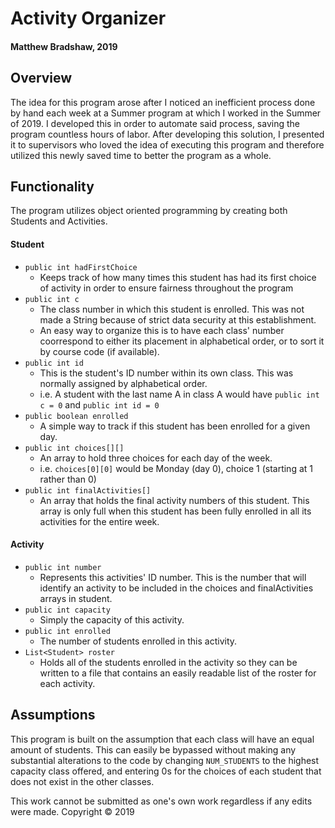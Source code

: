 # Activity Organizer
#### Matthew Bradshaw, 2019

## Overview
The idea for this program arose after I noticed an inefficient process done by hand each week at a Summer program at which I worked in the Summer of 2019.  I developed this in order to automate said process, saving the program countless hours of labor.  After developing this solution, I presented it to supervisors who loved the idea of executing this program and therefore utilized this newly saved time to better the program as a whole.

## Functionality
The program utilizes object oriented programming by creating both Students and Activities.
#### Student
* `public int hadFirstChoice`
    * Keeps track of how many times this student has had its first choice of activity in order to ensure fairness throughout the program
* `public int c`
    * The class number in which this student is enrolled.  This was not made a String because of strict data security at this establishment.
    * An easy way to organize this is to have each class' number coorrespond to either its placement in alphabetical order, or to sort it by course code (if available).
* `public int id`
    * This is the student's ID number within its own class.  This was normally assigned by alphabetical order.
    * i.e.  A student with the last name A in class A would have `public int c = 0` and `public int id = 0`
* `public boolean enrolled`
    * A simple way to track if this student has been enrolled for a given day.
* `public int choices[][]`
    * An array to hold three choices for each day of the week.
    * i.e. `choices[0][0]` would be Monday (day 0), choice 1 (starting at 1 rather than 0)
* `public int finalActivities[]`
    * An array that holds the final activity numbers of this student.  This array is only full when this student has been fully enrolled in all its activities for the entire week.
#### Activity
* `public int number`
    * Represents this activities' ID number.  This is the number that will identify an activity to be included in the choices and finalActivities arrays in student.
* `public int capacity`
    * Simply the capacity of this activity.
* `public int enrolled`
    * The number of students enrolled in this activity.
* `List<Student> roster`
    * Holds all of the students enrolled in the activity so they can be written to a file that contains an easily readable list of the roster for each activity.
    
## Assumptions
This program is built on the assumption that each class will have an equal amount of students.  This can easily be bypassed without making any substantial alterations to the code by changing `NUM_STUDENTS` to the highest capacity class offered, and entering 0s for the choices of each student that does not exist in the other classes.

This work cannot be submitted as one's own work regardless if any edits were made. 
Copyright © 2019
